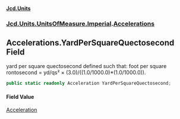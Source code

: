 #### [Jcd.Units](index 'index')
### [Jcd.Units.UnitsOfMeasure.Imperial](Jcd.Units.UnitsOfMeasure.Imperial 'Jcd.Units.UnitsOfMeasure.Imperial').[Accelerations](Accelerations 'Jcd.Units.UnitsOfMeasure.Imperial.Accelerations')

## Accelerations.YardPerSquareQuectosecond Field

yard per square quectosecond defined such that: foot per square rontosecond = yd/qs² ×
(3.0)/((1.0/1000.0)*(1.0/1000.0)).

```csharp
public static readonly Acceleration YardPerSquareQuectosecond;
```

#### Field Value
[Acceleration](Acceleration 'Jcd.Units.UnitTypes.Acceleration')